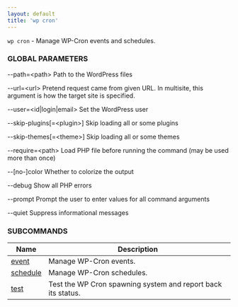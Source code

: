 ```yaml
---
layout: default
title: 'wp cron'
---
```


`wp cron` - Manage WP-Cron events and schedules.



### GLOBAL PARAMETERS

  \--path=&lt;path&gt;
      Path to the WordPress files

  \--url=&lt;url&gt;
      Pretend request came from given URL. In multisite, this argument is how the target site is specified.

  \--user=&lt;id|login|email&gt;
      Set the WordPress user

  \--skip-plugins[=&lt;plugin&gt;]
      Skip loading all or some plugins

  \--skip-themes[=&lt;theme&gt;]
      Skip loading all or some themes

  \--require=&lt;path&gt;
      Load PHP file before running the command (may be used more than once)

  \--[no-]color
      Whether to colorize the output

  \--debug
      Show all PHP errors

  \--prompt
      Prompt the user to enter values for all command arguments

  \--quiet
      Suppress informational messages



### SUBCOMMANDS

<table>
	<thead>
	<tr>
		<th>Name</th>
		<th>Description</th>
	</tr>
	</thead>
	<tbody>
		<tr>
			<td><a href="/commands/cron/event/">event</a></td>
			<td>Manage WP-Cron events.</td>
		</tr>
		<tr>
			<td><a href="/commands/cron/schedule/">schedule</a></td>
			<td>Manage WP-Cron schedules.</td>
		</tr>
		<tr>
			<td><a href="/commands/cron/test/">test</a></td>
			<td>Test the WP Cron spawning system and report back its status.</td>
		</tr>
	</tbody>
</table>
